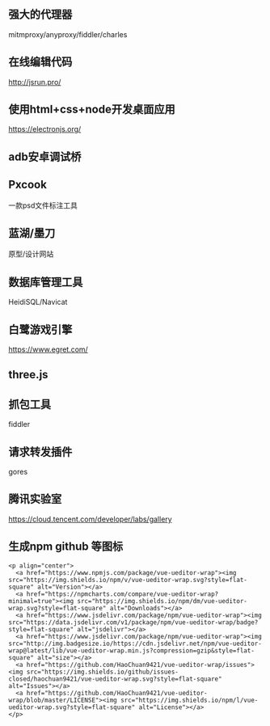 ## 强大的代理器
mitmproxy/anyproxy/fiddler/charles

## 在线编辑代码 
http://jsrun.pro/

## 使用html+css+node开发桌面应用 
https://electronjs.org/

## adb安卓调试桥

## Pxcook
一款psd文件标注工具

## 蓝湖/墨刀
原型/设计网站

## 数据库管理工具
HeidiSQL/Navicat

## 白鹭游戏引擎
https://www.egret.com/

## three.js

## 抓包工具
fiddler

## 请求转发插件
gores

## 腾讯实验室
https://cloud.tencent.com/developer/labs/gallery

## 生成npm github 等图标
```
<p align="center">
  <a href="https://www.npmjs.com/package/vue-ueditor-wrap"><img src="https://img.shields.io/npm/v/vue-ueditor-wrap.svg?style=flat-square" alt="Version"></a>
  <a href="https://npmcharts.com/compare/vue-ueditor-wrap?minimal=true"><img src="https://img.shields.io/npm/dm/vue-ueditor-wrap.svg?style=flat-square" alt="Downloads"></a>
  <a href="https://www.jsdelivr.com/package/npm/vue-ueditor-wrap"><img src="https://data.jsdelivr.com/v1/package/npm/vue-ueditor-wrap/badge?style=flat-square" alt="jsdelivr"></a>
  <a href="https://www.jsdelivr.com/package/npm/vue-ueditor-wrap"><img src="http://img.badgesize.io/https://cdn.jsdelivr.net/npm/vue-ueditor-wrap@latest/lib/vue-ueditor-wrap.min.js?compression=gzip&style=flat-square" alt="size"></a>
  <a href="https://github.com/HaoChuan9421/vue-ueditor-wrap/issues"><img src="https://img.shields.io/github/issues-closed/haochuan9421/vue-ueditor-wrap.svg?style=flat-square" alt="Issues"></a>
  <a href="https://github.com/HaoChuan9421/vue-ueditor-wrap/blob/master/LICENSE"><img src="https://img.shields.io/npm/l/vue-ueditor-wrap.svg?style=flat-square" alt="License"></a>
</p>
```